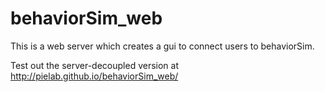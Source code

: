behaviorSim_web
===============

This is a web server which creates a gui to connect users to behaviorSim.

Test out the server-decoupled version at http://pielab.github.io/behaviorSim_web/
